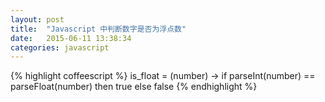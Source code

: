 ```yaml
---
layout: post
title:  "Javascript 中判断数字是否为浮点数"
date:   2015-06-11 13:38:34
categories: javascript
---
```


{% highlight coffeescript %}
is_float = (number) ->
    if parseInt(number) == parseFloat(number) then true else false
{% endhighlight %}
